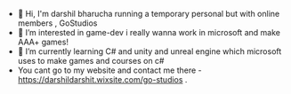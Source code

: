 - 👋 Hi, I'm darshil bharucha running a temporary personal but with online members , GoStudios
- 👀 I’m interested in game-dev i really wanna work in microsoft and make AAA+ games!
- 🌱 I’m currently learning C# and unity and unreal engine which microsoft uses to make games and courses on c#
- You cant go to my website and contact me there - https://darshildarshit.wixsite.com/go-studios .
